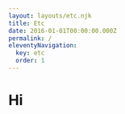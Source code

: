 ```yaml
---
layout: layouts/etc.njk
title: Etc
date: 2016-01-01T00:00:00.000Z
permalink: /
eleventyNavigation:
  key: etc
  order: 1
---
```

# Hi
